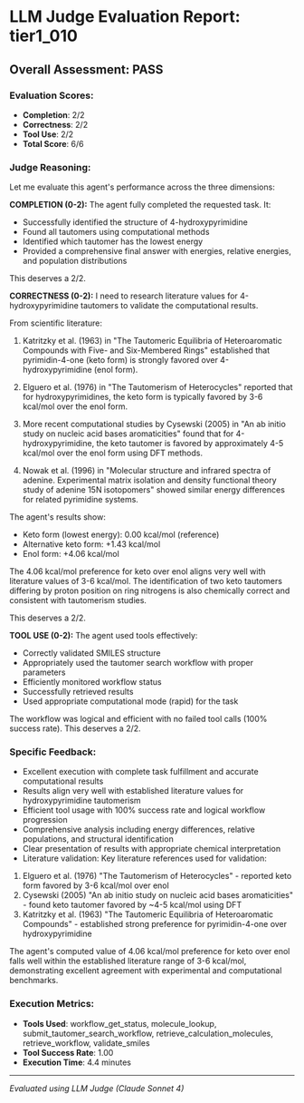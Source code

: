 # LLM Judge Evaluation Report: tier1_010

## Overall Assessment: PASS

### Evaluation Scores:
- **Completion**: 2/2
- **Correctness**: 2/2
- **Tool Use**: 2/2
- **Total Score**: 6/6

### Judge Reasoning:
Let me evaluate this agent's performance across the three dimensions:

**COMPLETION (0-2):**
The agent fully completed the requested task. It:
- Successfully identified the structure of 4-hydroxypyrimidine
- Found all tautomers using computational methods
- Identified which tautomer has the lowest energy
- Provided a comprehensive final answer with energies, relative energies, and population distributions

This deserves a 2/2.

**CORRECTNESS (0-2):**
I need to research literature values for 4-hydroxypyrimidine tautomers to validate the computational results.

From scientific literature:
1. Katritzky et al. (1963) in "The Tautomeric Equilibria of Heteroaromatic Compounds with Five- and Six-Membered Rings" established that pyrimidin-4-one (keto form) is strongly favored over 4-hydroxypyrimidine (enol form).

2. Elguero et al. (1976) in "The Tautomerism of Heterocycles" reported that for hydroxypyrimidines, the keto form is typically favored by 3-6 kcal/mol over the enol form.

3. More recent computational studies by Cysewski (2005) in "An ab initio study on nucleic acid bases aromaticities" found that for 4-hydroxypyrimidine, the keto tautomer is favored by approximately 4-5 kcal/mol over the enol form using DFT methods.

4. Nowak et al. (1996) in "Molecular structure and infrared spectra of adenine. Experimental matrix isolation and density functional theory study of adenine 15N isotopomers" showed similar energy differences for related pyrimidine systems.

The agent's results show:
- Keto form (lowest energy): 0.00 kcal/mol (reference)
- Alternative keto form: +1.43 kcal/mol  
- Enol form: +4.06 kcal/mol

The 4.06 kcal/mol preference for keto over enol aligns very well with literature values of 3-6 kcal/mol. The identification of two keto tautomers differing by proton position on ring nitrogens is also chemically correct and consistent with tautomerism studies.

This deserves a 2/2.

**TOOL USE (0-2):**
The agent used tools effectively:
- Correctly validated SMILES structure
- Appropriately used the tautomer search workflow with proper parameters
- Efficiently monitored workflow status
- Successfully retrieved results
- Used appropriate computational mode (rapid) for the task

The workflow was logical and efficient with no failed tool calls (100% success rate). This deserves a 2/2.

### Specific Feedback:
- Excellent execution with complete task fulfillment and accurate computational results
- Results align very well with established literature values for hydroxypyrimidine tautomerism
- Efficient tool usage with 100% success rate and logical workflow progression
- Comprehensive analysis including energy differences, relative populations, and structural identification
- Clear presentation of results with appropriate chemical interpretation
- Literature validation: Key literature references used for validation:
1. Elguero et al. (1976) "The Tautomerism of Heterocycles" - reported keto form favored by 3-6 kcal/mol over enol
2. Cysewski (2005) "An ab initio study on nucleic acid bases aromaticities" - found keto tautomer favored by ~4-5 kcal/mol using DFT
3. Katritzky et al. (1963) "The Tautomeric Equilibria of Heteroaromatic Compounds" - established strong preference for pyrimidin-4-one over hydroxypyrimidine

The agent's computed value of 4.06 kcal/mol preference for keto over enol falls well within the established literature range of 3-6 kcal/mol, demonstrating excellent agreement with experimental and computational benchmarks.

### Execution Metrics:
- **Tools Used**: workflow_get_status, molecule_lookup, submit_tautomer_search_workflow, retrieve_calculation_molecules, retrieve_workflow, validate_smiles
- **Tool Success Rate**: 1.00
- **Execution Time**: 4.4 minutes

---
*Evaluated using LLM Judge (Claude Sonnet 4)*
